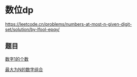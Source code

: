 # 数位dp

https://leetcode.cn/problems/numbers-at-most-n-given-digit-set/solution/by-lfool-epqy/

## 题目

[数字1的个数](./code/数字1的个数.cpp)

[最大为N的数字组合](./code/最大为N的数字组合.cpp)







